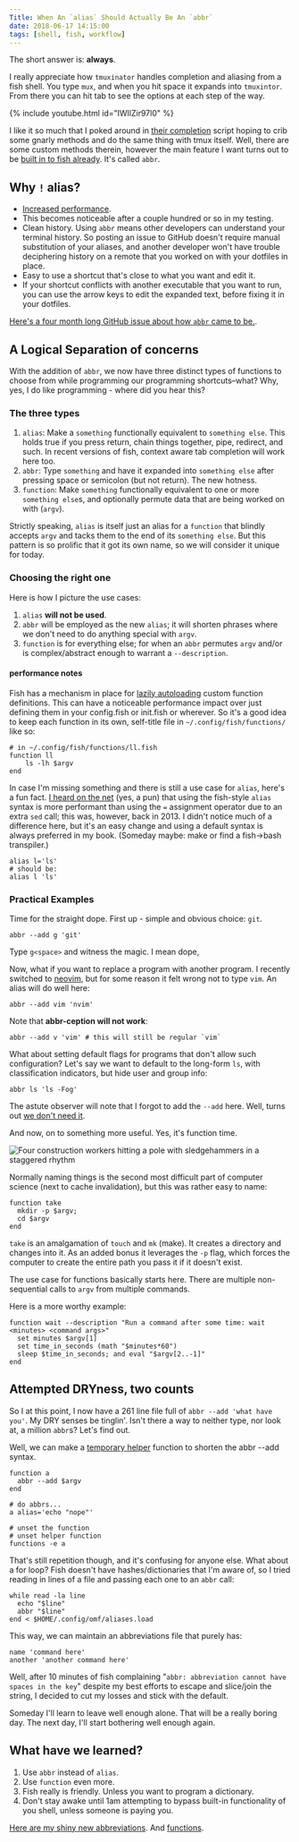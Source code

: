 ```yaml
---
Title: When An `alias` Should Actually Be An `abbr`
date: 2018-06-17 14:15:00
tags: [shell, fish, workflow]
---
```


The short answer is: **always**.

I really appreciate how `tmuxinator` handles completion and aliasing from a fish
shell. You type `mux`, and when you hit space it expands into `tmuxintor`. From
there you can hit tab to see the options at each step of the way. 

{% include youtube.html id="IWIlZir97l0" %}

I like it so much that I poked around in [their
completion](https://github.com/tmuxinator/tmuxinator/blob/master/completion/tmuxinator.fish)
script hoping to crib some gnarly methods and do the same thing with tmux
itself. Well, there are some custom methods therein, however the main feature I
want turns out to be [built in to fish
already](https://fishshell.com/docs/current/commands.html). It's called `abbr`. 

## Why `!` alias?

- [Increased performance](https://github.com/fish-shell/fish-shell/issues/828).
- This becomes
noticeable after a couple hundred or so in my testing.
- Clean history. Using `abbr` means other developers can understand your
terminal history. So posting an issue to GitHub doesn't require manual
substitution of your aliases, and another developer won't have trouble
deciphering history on a remote that you worked on with your dotfiles in place.
- Easy to use a shortcut that's close to what you want and edit it.
- If your shortcut conflicts with another executable that you want to run, you
can use the arrow keys to edit the expanded text, before fixing
it in your dotfiles.

[Here's a four month long GitHub issue about how `abbr` came to
be.](https://github.com/fish-shell/fish-shell/issues/731).


## A Logical Separation of concerns

With the addition of `abbr`, we now have three distinct types of functions to
choose from while programming our programming shortcuts–what? Why, yes, I do like
programming - where did you hear this?

### The three types 

1. `alias`: Make a `something` functionally equivalent to `something else`. This
   holds true if you press return, chain things together, pipe, redirect, and
   such. In recent versions of fish, context aware tab completion will work here
   too.
2. `abbr`: Type `something` and have it expanded into `something else` after
   pressing space or semicolon (but not return). The new hotness.
3. `function`: Make `something` functionally equivalent to one or more `something
   else`s, and optionally permute data that are being worked on with (`argv`).

Strictly speaking, `alias` is itself just an alias for a `function` that blindly
accepts `argv` and tacks them to the end of its `something else`. But this
pattern is so prolific that it got its own name, so we will consider it unique
for today.

### Choosing the right one

Here is how I picture the use cases:

1. `alias` **will not be used**.
2. `abbr` will be employed as the new `alias`; it will shorten phrases where we
   don't need to do anything special with `argv`.
3. `function` is for everything else; for when an `abbr` permutes `argv`
   and/or is complex/abstract enough to warrant a `--description`.

#### performance notes

Fish has a mechanism in place for
[lazily autoloading](http://fishshell.com/docs/current/tutorial.html#tut_autoload)
custom function definitions. This can have a noticeable performance impact over
just defining them in your config.fish or init.fish or wherever. So it's a good
idea to keep each function in its own, self-title file in
`~/.config/fish/functions/` like so:

```shell
# in ~/.config/fish/functions/ll.fish
function ll
    ls -lh $argv
end
```

In case I'm missing something and there is still a use case for `alias`,
here's a fun fact. [I heard on the
net](https://github.com/fish-shell/fish-shell/issues/828#issuecomment-18584856)
(yes, a pun) that using the fish-style `alias` syntax is more performant than
using the `=` assignment operator due to an extra `sed` call; this was, however,
back in 2013. I didn't notice much of a difference here, but it's an easy change
and using a default syntax is always preferred in my book. (Someday maybe: make
or find a fish->bash transpiler.) 

```shell
alias l='ls'
# should be:
alias l 'ls'
```

### Practical Examples

Time for the straight dope. First up - simple and obvious choice: `git`. 

```shell
abbr --add g 'git'
```

Type `g<space>` and witness the magic. I mean dope,

Now, what if you want to replace a program with another program. I recently
switched to [neovim](https://github.com/neovim/neovim), but for some reason it felt wrong not to type `vim`. An
alias will do well here:

```shell
abbr --add vim 'nvim'
```

Note that **abbr-ception will not work**:

```shell
abbr --add v 'vim' # this will still be regular `vim`
```

What about setting default flags for programs that don't allow such
configuration? Let's say we want to default to the long-form `ls`, with
classification indicators, but hide user and group info:

```shell
abbr ls 'ls -Fog'
```

The astute observer will note that I forgot to add the `--add` here. Well, turns
out [we don't need
it](https://github.com/fish-shell/fish-shell/blob/2443ea92c3c31c26ec1b6c3681a3e3a643250705/share/functions/abbr.fish#L14).

And now, on to something more useful. Yes, it's function time.

![Four construction workers hitting a pole with sledgehammers in a staggered rhythm](https://media.giphy.com/media/Jg41tM6Bk71te/giphy.gif)

Normally naming things is the second most difficult part of computer science
(next to cache invalidation), but this was rather easy to name:

```shell
function take
  mkdir -p $argv; 
  cd $argv
end
```

`take` is an amalgamation of `touch` and `mk` (make). It creates a directory and
changes into it. As an added bonus it leverages the `-p` flag, which forces the
computer to create the entire path you pass it if it doesn't exist.

The use case for functions basically starts here. There are multiple
non-sequential calls to `argv` from multiple commands. 

Here is a more worthy example:

```shell
function wait --description "Run a command after some time: wait <minutes> <command args>"
  set minutes $argv[1]
  set time_in_seconds (math "$minutes*60")
  sleep $time_in_seconds; and eval "$argv[2..-1]"
end
```

## Attempted DRYness, two counts

So I at this point, I now have a 261 line file full of `abbr --add 'what have
you'`. My DRY senses be tinglin'. Isn't there a way to neither type, nor look
at, a million `abbr`s? Let's find out.

Well, we can make a [temporary helper](https://github.com/sh78/dotfiles/blob/b06b1ca2c665b3badc0584d8a021a2e6cdf83394/.config/omf/aliases.load#L1) function to shorten the abbr --add syntax.

```shell
function a
  abbr --add $argv
end

# do abbrs...
a alias='echo "nope"'

# unset the function
# unset helper function
functions -e a
```

That's still repetition though, and it's confusing for anyone else. What
about a for loop? Fish doesn't have hashes/dictionaries that I'm aware of, so I
tried reading in lines of a file and passing each one to an `abbr` call:

```shell
while read -la line
  echo "$line"
  abbr "$line"
end < $HOME/.config/omf/aliases.load
```

This way, we can maintain an abbreviations file that purely has:

```shell
name 'command here'
another 'another command here'
```

Well, after 10 minutes of fish complaining "`abbr: abbreviation cannot have
spaces in the key`" despite my best efforts to escape and slice/join the string,
I decided to cut my losses and stick with the default. 

Someday I'll learn to leave well enough alone. That will be a really boring day.
The next day, I'll start bothering well enough again.

## What have we learned?

1. Use `abbr` instead of `alias`. 
2. Use `function` even more.
3. Fish really is friendly. Unless you want to program a dictionary.
4. Don't stay awake until 1am attempting to bypass built-in functionality of you
   shell, unless someone is paying you.

[Here are my shiny new
abbreviations](https://github.com/sh78/dotfiles/blob/d42cf1b86473e42ae123dffe38750eeaa31add99/.config/omf/aliases.load#L1). And [functions](https://github.com/sh78/dotfiles/tree/master/.config/fish/functions).
